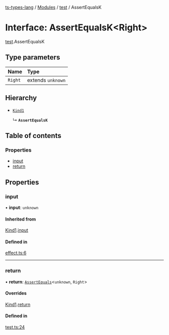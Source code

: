 [ts-types-lang](../README.md) / [Modules](../modules.md) / [test](../modules/test.md) / AssertEqualsK

# Interface: AssertEqualsK<Right\>

[test](../modules/test.md).AssertEqualsK

## Type parameters

| Name | Type |
| :------ | :------ |
| `Right` | extends `unknown` |

## Hierarchy

- [`Kind1`](effect.Kind1.md)

  ↳ **`AssertEqualsK`**

## Table of contents

### Properties

- [input](test.AssertEqualsK.md#input)
- [return](test.AssertEqualsK.md#return)

## Properties

### input

• **input**: `unknown`

#### Inherited from

[Kind1](effect.Kind1.md).[input](effect.Kind1.md#input)

#### Defined in

[effect.ts:6](https://github.com/phenax/ts-types-runtime-environment/blob/6c7b4f3/stdlib/effect.ts#L6)

___

### return

• **return**: [`AssertEquals`](../modules/test.md#assertequals)<`unknown`, `Right`\>

#### Overrides

[Kind1](effect.Kind1.md).[return](effect.Kind1.md#return)

#### Defined in

[test.ts:24](https://github.com/phenax/ts-types-runtime-environment/blob/6c7b4f3/stdlib/test.ts#L24)
